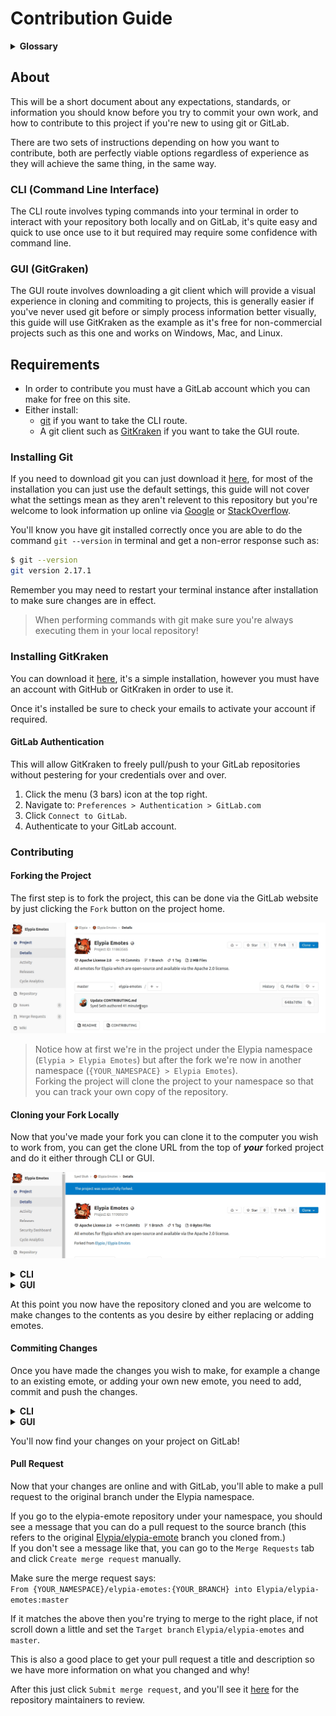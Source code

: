 # Contribution Guide
<details>
    <summary><strong>Glossary</strong></summary>

Some of the terms used in this guide may not be friendly or obvious to people haven't used git before so here is a short key.

| Word | Definition | Synonyms |
|------|------------|----------|
| git  | Git is a version control system optimised for managing changes in files. | |
| clone | Downloading a copy of a project to either your own namespace or filesystem. | |
| fork | Cloning a project to your own namespace in order to make changes. | |
| branch | A single version of the repository. | version |
| master | The main version of the project, this is usually the most stable and up-to-date branch, others are _usually_ intended for development such as fixing an issue or adding a feature. | |
| merge | Pulling changes made from one branch into another branch. | |
| pull request | Requesting changes from your fork to be merged to a branch you don't have permission to merge to directly. | merge request |
| terminal | A console where you can execute commands, this refers to whatever your computer has for example: Command Prompt (cmd), PowerShell or Terminal). | |

</details>

## About
This will be a short document about any expectations, standards, or information you should know before you try to commit your own work, and how to contribute to this project if you're new to using git or GitLab.

There are two sets of instructions depending on how you want to contribute, both are perfectly viable options regardless of experience as they will achieve the same thing, in the same way.

### CLI (Command Line Interface)
The CLI route involves typing commands into your terminal in order to interact with your repository both locally and on GitLab, it's quite easy and quick to use once use to it but required may require some confidence with command line.

### GUI (GitGraken)
The GUI route involves downloading a git client which will provide a visual experience in cloning and commiting to projects, this is generally easier if you've never used git before or simply process information better visually, this guide will use GitKraken as the example as it's free for non-commercial projects such as this one and works on Windows, Mac, and Linux.

## Requirements
* In order to contribute you must have a GitLab account which you can make for free on this site.
* Either install:  
  * [git](https://git-scm.com/) if you want to take the CLI route.
  * A git client such as [GitKraken](https://www.gitkraken.com/invite?referralCode=bEXJc8LN) if you want to take the GUI route.

### Installing Git
If you need to download git you can just download it [here](https://git-scm.com/), for most of the installation you can just use the default settings, this guide will not cover what the settings mean as they aren't relevent to this repository but you're welcome to look information up online via [Google](https://www.google.com/) or [StackOverflow](https://stackoverflow.com/).

You'll know you have git installed correctly once you are able to do the command `git --version` in terminal and get a non-error response such as:
```sh
$ git --version 
git version 2.17.1
```
Remember you may need to restart your terminal instance after installation to make sure changes are in effect.

> When performing commands with git make sure you're always executing them in your local repository!

### Installing GitKraken
You can download it [here](https://www.gitkraken.com/invite?referralCode=bEXJc8LN), it's a simple installation, however you must have an account with GitHub or GitKraken in order to use it.

Once it's installed be sure to check your emails to activate your account if required.

#### GitLab Authentication
This will allow GitKraken to freely pull/push to your GitLab repositories without pestering for your credentials over and over.

1. Click the menu (3 bars) icon at the top right.
2. Navigate to: `Preferences > Authentication > GitLab.com`
3. Click `Connect to GitLab`.
4. Authenticate to your GitLab account.

### Contributing
#### Forking the Project
The first step is to fork the project, this can be done via the GitLab website by just clicking the `Fork` button on the project home.

![Forking the Project](assets/fork_project.gif)
> Notice how at first we're in the project under the Elypia namespace (`Elypia > Elypia Emotes`) but after the fork we're now in another namespace (`{YOUR_NAMESPACE} > Elypia Emotes`).  
Forking the project will clone the project to your namespace so that you can track your own copy of the repository.

#### Cloning your Fork Locally
Now that you've made your fork you can clone it to the computer you wish to work from, you can get the clone URL from the top of **_your_** forked project and do it either through CLI or GUI.  

![Cloning the Project](assets/clone_project.gif)

<details>
    <summary><strong>CLI</strong></summary>

It's simpler to use HTTPS but if you know what you're doing feel free to use SSH.  

```sh
git clone https://gitlab.com/{YOUR_NAME_SPACE}/elypia-emotes.git
```
With CLI this is all you have to do and you'll find a new directory in the location you did this command called `elypia-emotes` which contains the repository files.
</details>

<details>
    <summary><strong>GUI</strong></summary>

1. Navigate to: `Clone a repo > GitLab.com`
2. Specify any location to clone your repository.
3. Select the emote repository under your account.

![Cloning the Project](assets/clone_project_gui.gif)
</details>

At this point you now have the repository cloned and you are welcome to make changes to the contents as you desire by either replacing or adding emotes.

#### Commiting Changes
Once you have made the changes you wish to make, for example a change to an existing emote, or adding your own new emote, you need to add, commit and push the changes.

<details>
    <summary><strong>CLI</strong></summary>

```sh
git add .
```
> Tell git you want to add all changed files to be staged for commit.  

```sh
git commit -m "{COMMIT_MESSAGE}"
```
> Commit the changes to your local repository on your computer with the message you set, replace `{COMMIT_MESSAGE}` with a message that represents the changes in this commit.

```sh
git push origin/master
```
> Push the changes to your repository on GitLab so they are available in your fork of the elypia-emote repository.
</details>

<details>
    <summary><strong>GUI</strong></summary>

1. `Stack all changes`
2. Give the commit a title.
3. `Commit changes to X file(s)`
4. `Push`

![Pushing the Project](assets/push_project.gif)
</details>

You'll now find your changes on your project on GitLab!

#### Pull Request
Now that your changes are online and with GitLab, you'll able to make a pull request to the original branch under the Elypia namespace.

If you go to the elypia-emote repository under your namespace, you should see a message that you can do a pull request to the source branch (this refers to the original [Elypia/elypia-emote](https://gitlab.com/Elypia/elypia-emotes/) branch you cloned from.)  
If you don't see a message like that, you can go to the `Merge Requests` tab and click `Create merge request` manually.

Make sure the merge request says:  
`From {YOUR_NAMESPACE}/elypia-emotes:{YOUR_BRANCH} into Elypia/elypia-emotes:master`

If it matches the above then you're trying to merge to the right place, if not scroll down a little and set the `Target branch` `Elypia/elypia-emotes` and `master`.

This is also a good place to get your pull request a title and description so we have more information on what you changed and why!

After this just click `Submit merge request`, and you'll see it [here](https://gitlab.com/Elypia/elypia-emotes/) for the repository maintainers to review.
</details>
